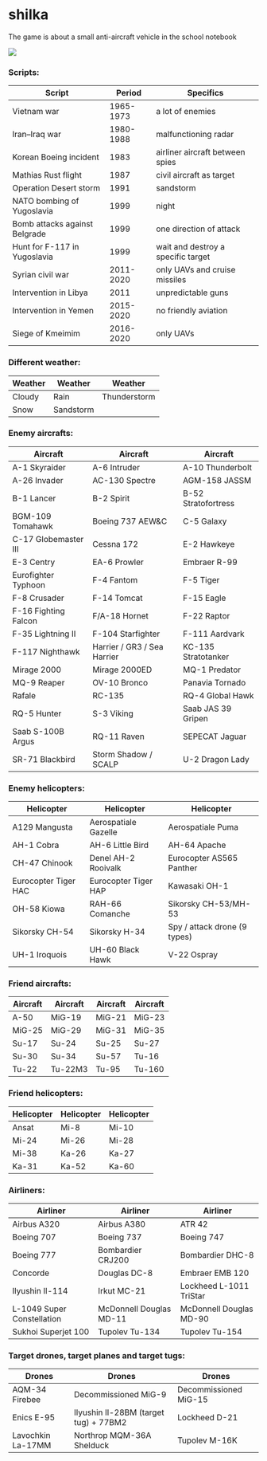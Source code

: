 # shilka
The game is about a small anti-aircraft vehicle in the school notebook

![](http://mig1023.ru/images/shilka.png)

### Scripts:

| Script | Period | Specifics |
| ------------- | ------------- | ------------- |
| Vietnam war | 1965-1973 | a lot of enemies |
| Iran–Iraq war | 1980-1988 | malfunctioning radar |
| Korean Boeing incident | 1983 | airliner aircraft between spies |
| Mathias Rust flight | 1987 | сivil aircraft as target |
| Operation Desert storm | 1991 | sandstorm |
| NATO bombing of Yugoslavia | 1999 | night |
| Bomb attacks against Belgrade | 1999 | one direction of attack |
| Hunt for F-117 in Yugoslavia | 1999 | wait and destroy a specific target |
| Syrian civil war | 2011-2020 | only UAVs and cruise missiles |
| Intervention in Libya | 2011 | unpredictable guns |
| Intervention in Yemen | 2015-2020 | no friendly aviation |
| Siege of Kmeimim | 2016-2020 | only UAVs |

### Different weather:

| Weather | Weather | Weather |
| ------------- | ------------- | ------------- |
| Cloudy | Rain | Thunderstorm |
| Snow | Sandstorm | |

### Enemy aircrafts:

| Aircraft | Aircraft | Aircraft |
| ------------- | ------------- | ------------- |
| A-1 Skyraider | A-6 Intruder | A-10 Thunderbolt |
| A-26 Invader | AC-130 Spectre | AGM-158 JASSM |
| B-1 Lancer |B-2 Spirit | B-52 Stratofortress |
| BGM-109 Tomahawk | Boeing 737 AEW&C | C-5 Galaxy |
| C-17 Globemaster III | Cessna 172 | E-2 Hawkeye |
| E-3 Centry | EA-6 Prowler | Embraer R-99 |
| Eurofighter Typhoon | F-4 Fantom | F-5 Tiger |
| F-8 Crusader | F-14 Tomcat | F-15 Eagle |
| F-16 Fighting Falcon | F/A-18 Hornet | F-22 Raptor |
| F-35 Lightning II | F-104 Starfighter | F-111 Aardvark |
| F-117 Nighthawk | Harrier / GR3 / Sea Harrier | KC-135 Stratotanker |
| Mirage 2000 | Mirage 2000ED | MQ-1 Predator |
| MQ-9 Reaper | OV-10 Bronco | Panavia Tornado |
| Rafale | RC-135 | RQ-4 Global Hawk |
| RQ-5 Hunter | S-3 Viking | Saab JAS 39 Gripen |
| Saab S-100B Argus | RQ-11 Raven | SEPECAT Jaguar |
| SR-71 Blackbird | Storm Shadow / SCALP | U-2 Dragon Lady |

### Enemy helicopters:

| Helicopter | Helicopter | Helicopter |
| ------------- | ------------- | ------------- |
| A129 Mangusta | Aerospatiale Gazelle | Aerospatiale Puma |
| AH-1 Cobra | AH-6 Little Bird | AH-64 Apache |
| CH-47 Chinook | Denel AH-2 Rooivalk | Eurocopter AS565 Panther |
| Eurocopter Tiger HAC | Eurocopter Tiger HAP | Kawasaki OH-1 |
| OH-58 Kiowa | RAH-66 Comanche | Sikorsky CH-53/MH-53 |
| Sikorsky CH-54 | Sikorsky H-34 | Spy / attack drone (9 types) |
| UH-1 Iroquois | UH-60 Black Hawk | V-22 Ospray |

### Friend aircrafts:

| Aircraft | Aircraft | Aircraft | Aircraft |
| ------------- | ------------- | ------------- | ------------- |
| A-50 | MiG-19 | MiG-21 | MiG-23 |
| MiG-25 | MiG-29 | MiG-31 | MiG-35 |
| Su-17 | Su-24 | Su-25 | Su-27 |
| Su-30 | Su-34 | Su-57 | Tu-16 |
| Tu-22 | Tu-22M3 | Tu-95 | Tu-160 |

### Friend helicopters:

| Helicopter | Helicopter | Helicopter |
| ------------- | ------------- | ------------- |
| Ansat |Mi-8 | Mi-10 | 
| Mi-24 | Mi-26 | Mi-28 | 
| Mi-38 | Ka-26 | Ka-27 |
| Ka-31 | Ka-52 | Ka-60 |

### Airliners:

| Airliner | Airliner | Airliner |
| ------------- | ------------- | ------------- |
| Аirbus A320 | Аirbus A380 | ATR 42 |
| Boeing 707 | Boeing 737 | Boeing 747 |
| Boeing 777 | Bombardier CRJ200 | Bombardier DHC-8 |
| Concorde | Douglas DC-8 | Embraer EMB 120 |
| Ilyushin Il-114 | Irkut MC-21 | Lockheed L-1011 TriStar |
| L-1049 Super Constellation | McDonnell Douglas MD-11 | McDonnell Douglas MD-90 |
| Sukhoi Superjet 100 | Tupolev Tu-134 | Tupolev Tu-154 |

### Target drones, target planes and target tugs:

| Drones | Drones | Drones |
| ------------- | ------------- | ------------- |
| AQM-34 Firebee | Decommissioned MiG-9 | Decommissioned MiG-15 |
| Enics E-95 | Ilyushin Il-28BM (target tug) + 77BM2 | Lockheed D-21 |
| Lavochkin La-17MM | Northrop MQM-36A Shelduck | Tupolev M-16K |
